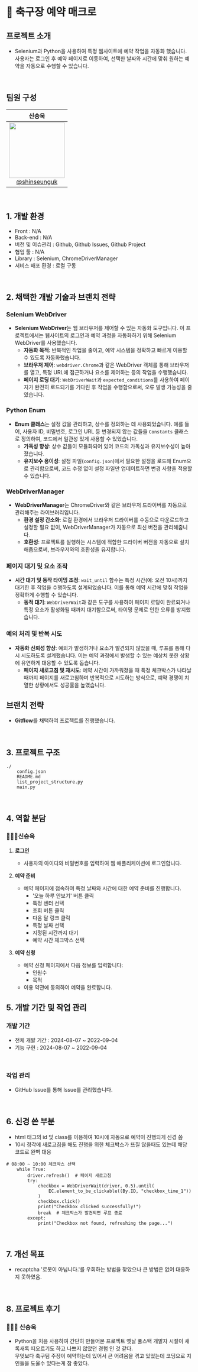 # 🤖 축구장 예약 매크로
## 프로젝트 소개

- Selenium과 Python을 사용하여 특정 웹사이트에 예약 작업을 자동화 했습니다. 사용자는 로그인 후 예약 페이지로 이동하여, 선택한 날짜와 시간에 맞춰 원하는 예약을 자동으로 수행할 수 있습니다.

<br>

## 팀원 구성

<div align="center">

| **신승욱** |
| :------: |
| [<img src="https://avatars.githubusercontent.com/u/69791286?v=4" height=150 width=150> <br/> @shinseunguk](https://github.com/shinseunguk) |

</div>

<br>

## 1. 개발 환경

- Front : N/A
- Back-end : N/A
- 버전 및 이슈관리 : Github, Github Issues, Github Project
- 협업 툴 : N/A
- Library : Selenium, ChromeDriverManager
- 서비스 배포 환경 : 로컬 구동
<br>

## 2. 채택한 개발 기술과 브랜치 전략

### Selenium WebDriver

- **Selenium WebDriver**는 웹 브라우저를 제어할 수 있는 자동화 도구입니다. 이 프로젝트에서는 웹사이트의 로그인과 예약 과정을 자동화하기 위해 Selenium WebDriver를 사용했습니다.
  - **자동화 목적**: 반복적인 작업을 줄이고, 예약 시스템을 정확하고 빠르게 이용할 수 있도록 자동화했습니다.
  - **브라우저 제어**: `webdriver.Chrome`과 같은 WebDriver 객체를 통해 브라우저를 열고, 특정 URL에 접근하거나 요소를 제어하는 등의 작업을 수행했습니다.
  - **페이지 로딩 대기**: `WebDriverWait`과 `expected_conditions`를 사용하여 페이지가 완전히 로드되기를 기다린 후 작업을 수행함으로써, 오류 발생 가능성을 줄였습니다.

### Python Enum

- **Enum 클래스**는 설정 값을 관리하고, 상수를 정의하는 데 사용되었습니다. 예를 들어, 사용자 ID, 비밀번호, 로그인 URL 등 변경되지 않는 값들을 `Constants` 클래스로 정의하여, 코드에서 일관성 있게 사용할 수 있었습니다.
  - **가독성 향상**: 상수 값들이 모듈화되어 있어 코드의 가독성과 유지보수성이 높아졌습니다.
  - **유지보수 용이성**: 설정 파일(`config.json`)에서 필요한 설정을 로드해 Enum으로 관리함으로써, 코드 수정 없이 설정 파일만 업데이트하면 변경 사항을 적용할 수 있습니다.

### WebDriverManager

- **WebDriverManager**는 ChromeDriver와 같은 브라우저 드라이버를 자동으로 관리해주는 라이브러리입니다.
  - **환경 설정 간소화**: 로컬 환경에서 브라우저 드라이버를 수동으로 다운로드하고 설정할 필요 없이, WebDriverManager가 자동으로 최신 버전을 관리해줍니다.
  - **호환성**: 프로젝트를 실행하는 시스템에 적합한 드라이버 버전을 자동으로 설치해줌으로써, 브라우저와의 호환성을 유지합니다.

### 페이지 대기 및 요소 조작

- **시간 대기 및 동작 타이밍 조정**: `wait_until` 함수는 특정 시간(예: 오전 10시)까지 대기한 후 작업을 수행하도록 설계되었습니다. 이를 통해 예약 시간에 맞춰 작업을 정확하게 수행할 수 있습니다.
  - **동적 대기**: `WebDriverWait`과 같은 도구를 사용하여 페이지 로딩이 완료되거나 특정 요소가 활성화될 때까지 대기함으로써, 타이밍 문제로 인한 오류를 방지했습니다.

### 예외 처리 및 반복 시도

- **자동화 신뢰성 향상**: 예외가 발생하거나 요소가 발견되지 않았을 때, 루프를 통해 다시 시도하도록 설계했습니다. 이는 예약 과정에서 발생할 수 있는 예상치 못한 상황에 유연하게 대응할 수 있도록 돕습니다.
  - **페이지 새로고침 및 재시도**: 예약 시간이 가까워졌을 때 특정 체크박스가 나타날 때까지 페이지를 새로고침하며 반복적으로 시도하는 방식으로, 예약 경쟁이 치열한 상황에서도 성공률을 높였습니다.

## 브랜치 전략

- **Gitflow**를 채택하여 프로젝트를 진행했습니다.



<br>

## 3. 프로젝트 구조

```
./
    config.json
    README.md
    list_project_structure.py
    main.py
```

<br>

## 4. 역할 분담

### 🧑🏻‍💻신승욱

1. **로그인**
   - 사용자의 아이디와 비밀번호를 입력하여 웹 애플리케이션에 로그인합니다.

2. **예약 준비**
   - 예약 페이지에 접속하여 특정 날짜와 시간에 대한 예약 준비를 진행합니다.
     - '오늘 하루 안보기' 버튼 클릭
     - 특정 센터 선택
     - 조회 버튼 클릭
     - 다음 달 링크 클릭
     - 특정 날짜 선택
     - 지정된 시간까지 대기
     - 예약 시간 체크박스 선택

3. **예약 신청**
   - 예약 신청 페이지에서 다음 정보를 입력합니다:
     - 인원수
     - 목적
   - 이용 약관에 동의하여 예약을 완료합니다.


## 5. 개발 기간 및 작업 관리

### 개발 기간

- 전체 개발 기간 : 2024-08-07 ~ 2022-09-04
- 기능 구현 : 2024-08-07 ~ 2022-09-04

<br>

### 작업 관리

- GitHub Issue를 통해 Issue를 관리했습니다.

<br>

## 6. 신경 쓴 부분

- html 태그의 id 및 class를 이용하여 10시에 자동으로 예약이 진행되게 신경 씀
- 10시 정각에 새로고침을 해도 진행을 위한 체크박스가 뜨질 않을때도 있는데 해당 코드로 완벽 대응
```
# 08:00 ~ 10:00 체크박스 선택
    while True:
        driver.refresh()  # 페이지 새로고침
        try:
            checkbox = WebDriverWait(driver, 0.5).until(
                EC.element_to_be_clickable((By.ID, "checkbox_time_1"))
            )
            checkbox.click()
            print("Checkbox clicked successfully!")
            break  # 체크박스가 발견되면 루프 종료
        except:
            print("Checkbox not found, refreshing the page...")
```

<br>

## 7. 개선 목표

- recaptcha '로봇이 아닙니다.'를 우회하는 방법을 찾았으나 큰 방법은 없어 대응하지 못하였음.
    
<br>

## 8. 프로젝트 후기

### 🧑🏻‍💻 신승욱

- Python을 처음 사용하여 간단히 만들어본 프로젝트 옛날 풀스택 개발자 시절이 새록새록 떠오르기도 하고 나쁘지 않았던 경험 인 것 같다. <br>
무엇보다 축구팀 주장이 예약하는데 있어서 큰 어려움을 겪고 있었는데 코딩으로 지인들을 도울수 있다는게 참 좋았다.

<br>

